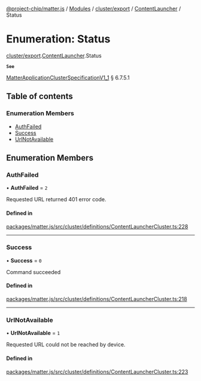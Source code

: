 [@project-chip/matter.js](../README.md) / [Modules](../modules.md) / [cluster/export](../modules/cluster_export.md) / [ContentLauncher](../modules/cluster_export.ContentLauncher.md) / Status

# Enumeration: Status

[cluster/export](../modules/cluster_export.md).[ContentLauncher](../modules/cluster_export.ContentLauncher.md).Status

**`See`**

[MatterApplicationClusterSpecificationV1_1](../interfaces/spec_export.MatterApplicationClusterSpecificationV1_1.md) § 6.7.5.1

## Table of contents

### Enumeration Members

- [AuthFailed](cluster_export.ContentLauncher.Status.md#authfailed)
- [Success](cluster_export.ContentLauncher.Status.md#success)
- [UrlNotAvailable](cluster_export.ContentLauncher.Status.md#urlnotavailable)

## Enumeration Members

### AuthFailed

• **AuthFailed** = ``2``

Requested URL returned 401 error code.

#### Defined in

[packages/matter.js/src/cluster/definitions/ContentLauncherCluster.ts:228](https://github.com/project-chip/matter.js/blob/ac2c2688/packages/matter.js/src/cluster/definitions/ContentLauncherCluster.ts#L228)

___

### Success

• **Success** = ``0``

Command succeeded

#### Defined in

[packages/matter.js/src/cluster/definitions/ContentLauncherCluster.ts:218](https://github.com/project-chip/matter.js/blob/ac2c2688/packages/matter.js/src/cluster/definitions/ContentLauncherCluster.ts#L218)

___

### UrlNotAvailable

• **UrlNotAvailable** = ``1``

Requested URL could not be reached by device.

#### Defined in

[packages/matter.js/src/cluster/definitions/ContentLauncherCluster.ts:223](https://github.com/project-chip/matter.js/blob/ac2c2688/packages/matter.js/src/cluster/definitions/ContentLauncherCluster.ts#L223)
